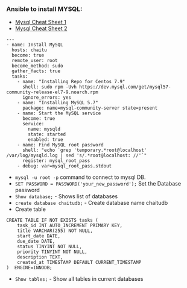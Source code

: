### Ansible to install MYSQL:

- [Mysql Cheat Sheet 1](https://www.mysqltutorial.org/mysql-cheat-sheet.aspx)
- [Mysql Cheat Sheet 2](https://devhints.io/mysql)

```
---
- name: Install MySQL
  hosts: chaitu
  become: true
  remote_user: root
  become_method: sudo
  gather_facts: true
  tasks:
    - name: "Installing Repo for Centos 7.9"
      shell: sudo rpm -Uvh https://dev.mysql.com/get/mysql57-community-release-el7-9.noarch.rpm
      ignore_errors: yes
    - name: "Installing MySQL 5.7"
      package: name=mysql-community-server state=present
    - name: Start the MySQL service
      become: true
      service: 
        name: mysqld
        state: started
        enabled: true
    - name: Find MySQL root password
      shell: "echo `grep 'temporary.*root@localhost' /var/log/mysqld.log | sed 's/.*root@localhost: //'`"
      register: mysql_root_pass
    - debug: var=mysql_root_pass.stdout
```
- `mysql -u root -p` command to connect to mysql DB.
- `SET PASSWORD = PASSWORD('your_new_password');` Set the Database password
- `Show database;` - Shows list of databases 
- `create database chaitudb;` - Create database name chaitudb
-  Create table 
```
CREATE TABLE IF NOT EXISTS tasks (
    task_id INT AUTO_INCREMENT PRIMARY KEY,
    title VARCHAR(255) NOT NULL,
    start_date DATE,
    due_date DATE,
    status TINYINT NOT NULL,
    priority TINYINT NOT NULL,
    description TEXT,
    created_at TIMESTAMP DEFAULT CURRENT_TIMESTAMP
)  ENGINE=INNODB;
```
- `Show tables;` - Show all tables in current databases
